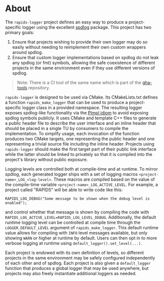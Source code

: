# About

The `rapids-logger` project defines an easy way to produce a project-specific logger using the excellent [spdlog](https://github.com/gabime/spdlog) package.
This project has two primary goals:
1. Ensure that projects wishing to provide their own logger may do so easily without needing to reimplement their own custom wrappers around spdlog.
2. Ensure that custom logger implementations based on spdlog do not leak any spdlog (or fmt) symbols, allowing the safe coexistence of different projects in the same environment even if they use different versions of spdlog.

> Note: There is a CI tool of the same name which is part of the [gha-tools](rapidsai/gha-tools) repository.

`rapids-logger` is designed to be used via CMake.
Its CMakeLists.txt defines a function `rapids_make_logger` that can be used to produce a project-specific logger class in a provided namespace.
The resulting logger exposes spdlog-like functionality via the [PImpl idiom](https://en.cppreference.com/w/cpp/language/pimpl) to avoid exposing spdlog symbols publicly.
It uses CMake and template C++ files to generate a public header file to describe the user interface and an inline header that should be placed in a single TU by consumers to compile the implementation.
To simplify usage, each invocation of the function produces two CMake targets, one representing the public header and one representing a trivial source file including the inline header.
Projects using `rapids-logger` should make the first target part of their public link interface while the latter should be linked to privately so that it is compiled into the project's library without public exposure.

Logging levels are controlled both at compile-time and at runtime.
To mirror spdlog, each generated logger ships with a set of logging macros `<project-name>_LOG_<log-level>`.
These macros are compiled based on the value of the compile-time variable `<project-name>_LOG_ACTIVE_LEVEL`.
For example, a project called "RAPIDS" will be able to write code like this:
```
RAPIDS_LOG_DEBUG("Some message to be shown when the debug level is enabled");
```
and control whether that message is shown by compiling the code with `RAPIDS_LOG_ACTIVE_LEVEL=RAPIDS_LOG_LEVEL_DEBUG`.
Additionally, the default runtime logging level can be controlled at compile time through the `LOGGER_DEFAULT_LEVEL` argument of `rapids_make_logger`.
This default runtime value allows for compiling with `INFO` level messages available, but only showing `WARN` or higher at runtime by default.
Users can then opt in to more verbose logging at runtime using `default_logger().set_level(...)`.

Each project is endowed with its own definition of levels, so different projects in the same environment may be safely configured independently of each other and of spdlog.
Each project is also given a `default_logger` function that produces a global logger that may be used anywhere, but projects may also freely instantiate additional loggers as needed.
